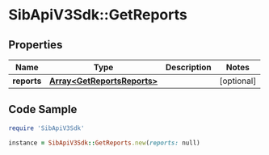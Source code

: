# SibApiV3Sdk::GetReports

## Properties

Name | Type | Description | Notes
------------ | ------------- | ------------- | -------------
**reports** | [**Array&lt;GetReportsReports&gt;**](GetReportsReports.md) |  | [optional] 

## Code Sample

```ruby
require 'SibApiV3Sdk'

instance = SibApiV3Sdk::GetReports.new(reports: null)
```


